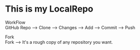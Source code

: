 # This is my LocalRepo

WorkFlow <br>
GitHub Repo --> Clone --> Changes --> Add --> Commit --> Push

Fork <br>
Fork --> It's a rough copy of any repository you want.
